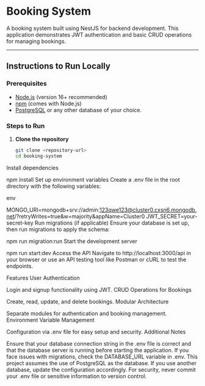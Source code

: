 # Booking System

A booking system built using NestJS for backend development. This application demonstrates JWT authentication and basic CRUD operations for managing bookings.

---

## Instructions to Run Locally

### Prerequisites

- [Node.js](https://nodejs.org/) (version 16+ recommended)
- [npm](https://www.npmjs.com/) (comes with Node.js)
- [PostgreSQL](https://www.postgresql.org/) or any other database of your choice.

### Steps to Run

1. **Clone the repository**  
   ```bash
   git clone <repository-url>
   cd booking-system
Install dependencies


npm install
Set up environment variables
Create a .env file in the root directory with the following variables:

env

MONGO_URI=mongodb+srv://admin:123qwe123@cluster0.cxsn6.mongodb.net/?retryWrites=true&w=majority&appName=Cluster0
JWT_SECRET=your-secret-key
Run migrations (if applicable)
Ensure your database is set up, then run migrations to apply the schema:

npm run migration:run
Start the development server


npm run start:dev
Access the API
Navigate to http://localhost:3000/api in your browser or use an API testing tool like Postman or cURL to test the endpoints.

Features
User Authentication

Login and signup functionality using JWT.
CRUD Operations for Bookings

Create, read, update, and delete bookings.
Modular Architecture

Separate modules for authentication and booking management.
Environment Variable Management

Configuration via .env file for easy setup and security.
Additional Notes

Ensure that your database connection string in the .env file is correct and that the database server is running before starting the application.
If you face issues with migrations, check the DATABASE_URL variable in .env.
This project assumes the use of PostgreSQL as the database. If you use another database, update the configuration accordingly.
For security, never commit your .env file or sensitive information to version control.
